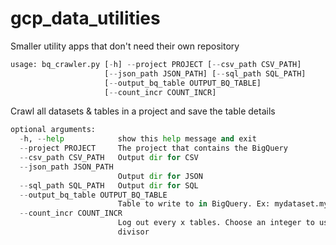 # gcp_data_utilities
Smaller utility apps that don't need their own repository
                                  
```python
usage: bq_crawler.py [-h] --project PROJECT [--csv_path CSV_PATH]
                     [--json_path JSON_PATH] [--sql_path SQL_PATH]
                     [--output_bq_table OUTPUT_BQ_TABLE]
                     [--count_incr COUNT_INCR] 
```

Crawl all datasets & tables in a project and save the table details

```python
optional arguments:
  -h, --help            show this help message and exit
  --project PROJECT     The project that contains the BigQuery
  --csv_path CSV_PATH   Output dir for CSV
  --json_path JSON_PATH
                        Output dir for JSON
  --sql_path SQL_PATH   Output dir for SQL
  --output_bq_table OUTPUT_BQ_TABLE
                        Table to write to in BigQuery. Ex: mydataset.mytable
  --count_incr COUNT_INCR
                        Log out every x tables. Choose an integer to use as a
                        divisor
```
